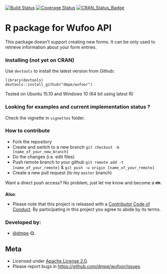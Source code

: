 [![Build Status](https://travis-ci.org/dmpe/WufooR.svg?branch=master)](https://travis-ci.org/dmpe/WufooR)
[![Coverage Status](https://coveralls.io/repos/dmpe/WufooR/badge.svg?branch=master&service=github)](https://coveralls.io/github/dmpe/WufooR?branch=master)
[![CRAN_Status_Badge](http://www.r-pkg.org/badges/version/WufooR)](https://cran.r-project.org/package=WufooR)

R package for Wufoo API
=======

This package doesn't support creating new forms. It can be only used to retrieve information about your form entries. 

### Installing (not yet on CRAN)

Use `devtools` to install the latest version from Github:

```
library(devtools)
devtools::install_github("dmpe/wufoor")
```

Tested on Ubuntu 15.10 and Windows 10 (64 bit using latest R)

### Looking for examples and current implementation status ?

Check the vignette in `vignettes` folder.

### How to contribute 

- Fork the repository
- Create and switch to a new branch `git checkout -b [name_of_your_new_branch]`
- Do the changes (i.e. edit files)
- Push remote branch to your github `git remote add -t [name_of_your_remote]` & `git push -u origin [name_of_your_remote]`
- Create a new pull request (to my `master` branch)

Want a direct push access? No problem, just let me know and become a :family:.

**Also**:
 - Please note that this project is released with a [Contributor Code of Conduct](CONDUCT.md). By participating in this project you agree to abide by its terms.

### Developed by:

- [@dmpe](https://www.github.com/dmpe) :yum:.

## Meta
- Licensed under [Apache License 2.0](http://www.apache.org/licenses/LICENSE-2.0).
- Please report bugs in <https://github.com/dmpe/wufoor/issues>.


